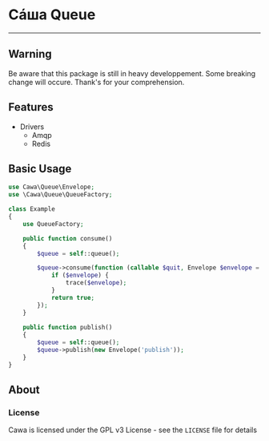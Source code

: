 # Сáша Queue
-----

## Warning
Be aware that this package is still in heavy developpement.
Some breaking change will occure. Thank's for your comprehension.

## Features
* Drivers
   * Amqp
   * Redis

## Basic Usage

```php
use Cawa\Queue\Envelope;
use \Cawa\Queue\QueueFactory;

class Example
{
    use QueueFactory;

    public function consume()
    {
        $queue = self::queue();

        $queue->consume(function (callable $quit, Envelope $envelope = null) {
            if ($envelope) {
                trace($envelope);
            }
            return true;
        });
    }
    
    public function publish()
    {
        $queue = self::queue();
        $queue->publish(new Envelope('publish'));
    }
}
```

## About

### License

Cawa is licensed under the GPL v3 License - see the `LICENSE` file for details
